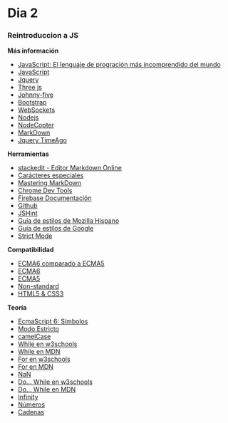 # Dia 2

### Reintroduccion a JS

**Más información**
- [JavaScript: El lenguaje de progración más incomprendido del mundo](http://frontendlabs.io/3065--javascript-lenguaje-programacion-mas-incomprendido-mundo)
- [JavaScript](https://www.wikiwand.com/es/JavaScript)
- [Jquery](https://jquery.com/)
- [Three js](http://threejs.org/)
- [Johnny-five](http://johnny-five.io/)
- [Bootstrap](http://getbootstrap.com/)
- [WebSockets](https://w3c.github.io/websockets/)
- [Nodejs](https://nodejs.org/en/)
- [NodeCopter](http://www.nodecopter.com/)
- [MarkDown](https://www.wikiwand.com/es/Markdown)
- [Jquery TimeAgo](http://timeago.yarp.com/)

**Herramientas**
- [stackedit - Editor Markdown Online](https://stackedit.io/editor)
- [Carácteres especiales](https://msdn.microsoft.com/es-es/library/2yfce773(v=vs.94).aspx)
- [Mastering MarkDown](https://guides.github.com/features/mastering-markdown/)
- [Chrome Dev Tools](https://developer.chrome.com/devtools/docs/dom-and-styles)
- [Firebase Documentación](https://www.firebase.com/docs/)
- [Github](https://github.com/)
- [JSHint](http://jshint.com/)
- [Guía de estilos de Mozilla Hispano](https://mhdev.readthedocs.org/es/latest/js-style.html#js-style)
- [Guía de estilos de Google](http://google-styleguide.googlecode.com/svn/trunk/javascriptguide.xml)
- [Strict Mode](https://www.codejobs.biz/es/blog/2015/02/17/que-es-y-como-funciona-el-strict-mode-de-javascript)

**Compatibilidad**
- [ECMA6 comparado a ECMA5](http://es6-features.org/)
- [ECMA6](https://kangax.github.io/compat-table/es6/)
- [ECMA5](http://kangax.github.io/compat-table/es5/)
- [Non-standard](http://kangax.github.io/compat-table/non-standard/)
- [HTML5 & CSS3](http://fmbip.com/litmus/)

**Teoría**
- [EcmaScript 6: Símbolos](http://miguelsr.js.org/2015/08/20/es6-symbols.html)
- [Modo Estricto](https://developer.mozilla.org/es/docs/Web/JavaScript/Referencia/Modo_estricto)
- [camelCase](http://www.wikiwand.com/es/CamelCase)
- [While en w3schools](http://www.w3schools.com/js/js_loop_while.asp)
- [While en MDN](https://developer.mozilla.org/en-US/docs/Web/JavaScript/Reference/Statements/while)
- [For en w3schools](http://www.w3schools.com/js/js_loop_for.asp)
- [For en MDN](https://developer.mozilla.org/en-US/docs/Web/JavaScript/Reference/Statements/for)
- [NaN](http://www.w3schools.com/jsref/jsref_number_nan.asp)
- [Do... While en w3schools](http://www.w3schools.com/js/js_loop_while.asp)
- [Do... While en MDN](https://developer.mozilla.org/en-US/docs/Web/JavaScript/Reference/Statements/do...while)
- [Infinity](https://developer.mozilla.org/es/docs/Web/JavaScript/Referencia/Objetos_globales/Infinity)
- [Números](https://developer.mozilla.org/en-US/docs/Web/JavaScript/Reference/Global_Objects/Number)
- [Cadenas](https://developer.mozilla.org/en-US/docs/Web/JavaScript/Reference/Global_Objects/String)
